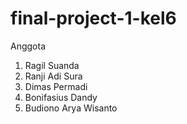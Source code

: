 # final-project-1-kel6

Anggota 
1. Ragil Suanda
2. Ranji Adi Sura
3. Dimas Permadi
4. Bonifasius Dandy
5. Budiono Arya Wisanto

